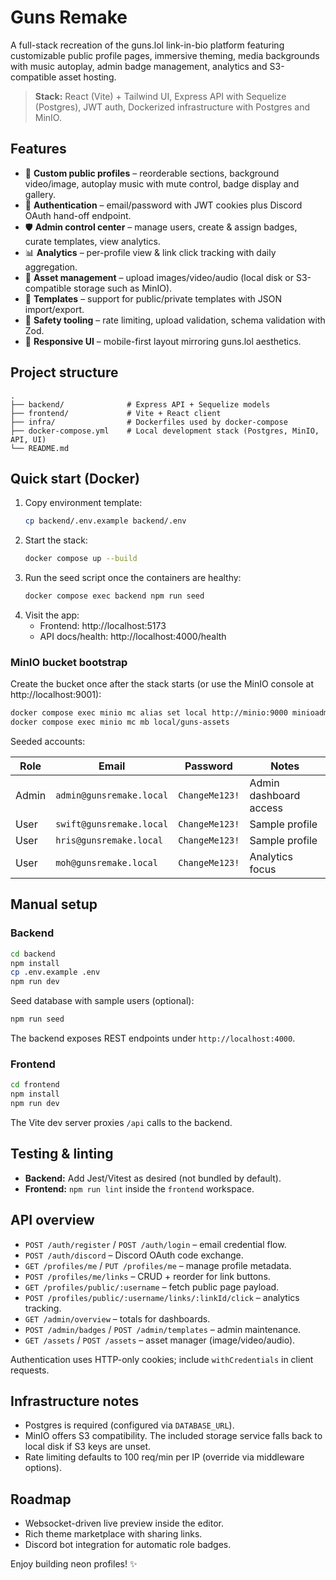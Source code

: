 # Guns Remake

A full-stack recreation of the guns.lol link-in-bio platform featuring customizable public profile pages, immersive theming, media backgrounds with music autoplay, admin badge management, analytics and S3-compatible asset hosting.

> **Stack:** React (Vite) + Tailwind UI, Express API with Sequelize (Postgres), JWT auth, Dockerized infrastructure with Postgres and MinIO.

## Features

- 🎨 **Custom public profiles** – reorderable sections, background video/image, autoplay music with mute control, badge display and gallery.
- 🪪 **Authentication** – email/password with JWT cookies plus Discord OAuth hand-off endpoint.
- 🛡️ **Admin control center** – manage users, create & assign badges, curate templates, view analytics.
- 📊 **Analytics** – per-profile view & link click tracking with daily aggregation.
- 📁 **Asset management** – upload images/video/audio (local disk or S3-compatible storage such as MinIO).
- 🧩 **Templates** – support for public/private templates with JSON import/export.
- 🚨 **Safety tooling** – rate limiting, upload validation, schema validation with Zod.
- 📱 **Responsive UI** – mobile-first layout mirroring guns.lol aesthetics.

## Project structure

```
.
├── backend/              # Express API + Sequelize models
├── frontend/             # Vite + React client
├── infra/                # Dockerfiles used by docker-compose
├── docker-compose.yml    # Local development stack (Postgres, MinIO, API, UI)
└── README.md
```

## Quick start (Docker)

1. Copy environment template:
   ```bash
   cp backend/.env.example backend/.env
   ```
2. Start the stack:
   ```bash
   docker compose up --build
   ```
3. Run the seed script once the containers are healthy:
   ```bash
   docker compose exec backend npm run seed
   ```
4. Visit the app:
   - Frontend: http://localhost:5173
   - API docs/health: http://localhost:4000/health

### MinIO bucket bootstrap

Create the bucket once after the stack starts (or use the MinIO console at http://localhost:9001):

```bash
docker compose exec minio mc alias set local http://minio:9000 minioadmin minioadmin
docker compose exec minio mc mb local/guns-assets
```

Seeded accounts:

| Role  | Email                       | Password       | Notes |
|-------|-----------------------------|----------------|-------|
| Admin | `admin@gunsremake.local`    | `ChangeMe123!` | Admin dashboard access |
| User  | `swift@gunsremake.local`    | `ChangeMe123!` | Sample profile |
| User  | `hris@gunsremake.local`     | `ChangeMe123!` | Sample profile |
| User  | `moh@gunsremake.local`      | `ChangeMe123!` | Analytics focus |

## Manual setup

### Backend

```bash
cd backend
npm install
cp .env.example .env
npm run dev
```

Seed database with sample users (optional):
```bash
npm run seed
```

The backend exposes REST endpoints under `http://localhost:4000`.

### Frontend

```bash
cd frontend
npm install
npm run dev
```

The Vite dev server proxies `/api` calls to the backend.

## Testing & linting

- **Backend:** Add Jest/Vitest as desired (not bundled by default).
- **Frontend:** `npm run lint` inside the `frontend` workspace.

## API overview

- `POST /auth/register` / `POST /auth/login` – email credential flow.
- `POST /auth/discord` – Discord OAuth code exchange.
- `GET /profiles/me` / `PUT /profiles/me` – manage profile metadata.
- `POST /profiles/me/links` – CRUD + reorder for link buttons.
- `GET /profiles/public/:username` – fetch public page payload.
- `POST /profiles/public/:username/links/:linkId/click` – analytics tracking.
- `GET /admin/overview` – totals for dashboards.
- `POST /admin/badges` / `POST /admin/templates` – admin maintenance.
- `GET /assets` / `POST /assets` – asset manager (image/video/audio).

Authentication uses HTTP-only cookies; include `withCredentials` in client requests.

## Infrastructure notes

- Postgres is required (configured via `DATABASE_URL`).
- MinIO offers S3 compatibility. The included storage service falls back to local disk if S3 keys are unset.
- Rate limiting defaults to 100 req/min per IP (override via middleware options).

## Roadmap

- Websocket-driven live preview inside the editor.
- Rich theme marketplace with sharing links.
- Discord bot integration for automatic role badges.

Enjoy building neon profiles! ✨
